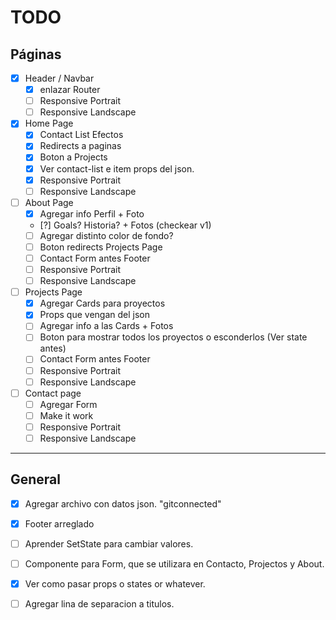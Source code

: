 # TODO

## Páginas

* [x] Header / Navbar
  * [x] enlazar Router
  * [ ] Responsive Portrait
  * [ ] Responsive Landscape  

* [x] Home Page
  * [x] Contact List Efectos
  * [x] Redirects a paginas
  * [x] Boton a Projects
  * [x] Ver contact-list e item props del json.
  * [x] Responsive Portrait
  * [ ] Responsive Landscape  

* [ ] About Page
  * [x] Agregar info Perfil + Foto
  * [?] Goals? Historia? + Fotos (checkear v1)
  * [ ] Agregar distinto color de fondo?
  * [ ] Boton redirects Projects Page
  * [ ] Contact Form antes Footer
  * [ ] Responsive Portrait
  * [ ] Responsive Landscape  

* [ ] Projects Page
  * [x] Agregar Cards para proyectos
  * [x] Props que vengan del json
  * [ ] Agregar info a las Cards + Fotos
  * [ ] Boton para mostrar todos los proyectos o esconderlos (Ver state antes)
  * [ ] Contact Form antes Footer
  * [ ] Responsive Portrait
  * [ ] Responsive Landscape  

* [ ] Contact page
  * [ ] Agregar Form
  * [ ] Make it work
  * [ ] Responsive Portrait
  * [ ] Responsive Landscape

---

## General

* [x] Agregar archivo con datos json. "gitconnected"
* [x] Footer arreglado
* [ ] Aprender SetState para cambiar valores.
* [ ] Componente para Form, que se utilizara en Contacto, Projectos y About.
* [x] Ver como pasar props o states or whatever.

* [ ] Agregar lina de separacion a titulos.
